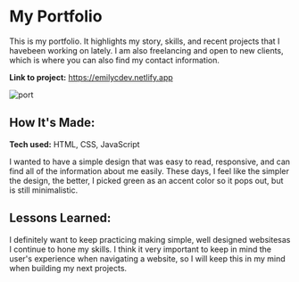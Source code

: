 # My Portfolio

This is my portfolio. It highlights my story, skills, and recent projects that I havebeen working on lately. I am also freelancing and open to new clients, which is where you can also find my contact information. 

**Link to project:** https://emilycdev.netlify.app

![port](https://user-images.githubusercontent.com/102037717/165103489-ed427c4a-45a3-4a67-ada3-7681a9166f08.png)

## How It's Made:

**Tech used:** HTML, CSS, JavaScript

I wanted to have a simple design that was easy to read, responsive, and can find all of the information about me easily. These days, I feel like the simpler the design, the better, I picked green as an accent color so it pops out, but is still minimalistic. 

## Lessons Learned:

I definitely want to keep practicing making simple, well designed websitesas I continue to hone my skills. I think it very important to keep in mind the user's experience when navigating a website, so I will keep this in my mind when building my next projects. 

